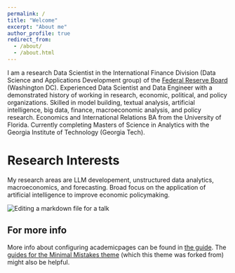 ```yaml
---
permalink: /
title: "Welcome"
excerpt: "About me"
author_profile: true
redirect_from: 
  - /about/
  - /about.html
---
```


I am a research Data Scientist in the International Finance Division (Data Science and Applications Development group) of the [Federal Reserve Board](https://www.federalreserve.gov/) (Washington DC). Experienced Data Scientist and Data Engineer with a demonstrated history of working in research, economic, political, and policy organizations. Skilled in model building, textual analysis, artificial intelligence, big data, finance, macroeconomic analysis, and policy research. Economics and International Relations BA from the University of Florida. Currently completing Masters of Science in Analytics with the Georgia Institute of Technology (Georgia Tech).

Research Interests
======
My research areas are LLM developement, unstructured data analytics, macroeconomics, and forecasting. Broad focus on the application of artificial intelligence to improve economic policymaking.


![Editing a markdown file for a talk](/images/editing-talk.png)

For more info
------
More info about configuring academicpages can be found in [the guide](https://academicpages.github.io/markdown/). The [guides for the Minimal Mistakes theme](https://mmistakes.github.io/minimal-mistakes/docs/configuration/) (which this theme was forked from) might also be helpful.
